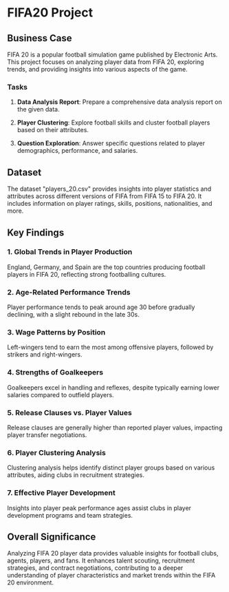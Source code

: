 
# FIFA20 Project

## Business Case

FIFA 20 is a popular football simulation game published by Electronic Arts. This project focuses on analyzing player data from FIFA 20, exploring trends, and providing insights into various aspects of the game.

### Tasks

1. **Data Analysis Report**: Prepare a comprehensive data analysis report on the given data.
   
2. **Player Clustering**: Explore football skills and cluster football players based on their attributes.
   
3. **Question Exploration**: Answer specific questions related to player demographics, performance, and salaries.

## Dataset

The dataset "players_20.csv" provides insights into player statistics and attributes across different versions of FIFA from FIFA 15 to FIFA 20. It includes information on player ratings, skills, positions, nationalities, and more.

## Key Findings

### 1. Global Trends in Player Production
   England, Germany, and Spain are the top countries producing football players in FIFA 20, reflecting strong footballing cultures.

### 2. Age-Related Performance Trends
   Player performance tends to peak around age 30 before gradually declining, with a slight rebound in the late 30s.

### 3. Wage Patterns by Position
   Left-wingers tend to earn the most among offensive players, followed by strikers and right-wingers.

### 4. Strengths of Goalkeepers
   Goalkeepers excel in handling and reflexes, despite typically earning lower salaries compared to outfield players.

### 5. Release Clauses vs. Player Values
   Release clauses are generally higher than reported player values, impacting player transfer negotiations.

### 6. Player Clustering Analysis
   Clustering analysis helps identify distinct player groups based on various attributes, aiding clubs in recruitment strategies.

### 7. Effective Player Development
   Insights into player peak performance ages assist clubs in player development programs and team strategies.

## Overall Significance

Analyzing FIFA 20 player data provides valuable insights for football clubs, agents, players, and fans. It enhances talent scouting, recruitment strategies, and contract negotiations, contributing to a deeper understanding of player characteristics and market trends within the FIFA 20 environment.
